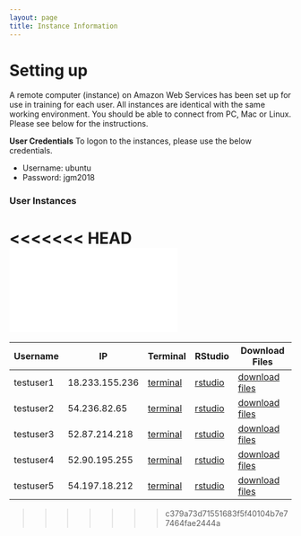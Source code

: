 ```yaml
---
layout: page
title: Instance Information
---
```


# Setting up

A remote computer (instance) on Amazon Web Services has been set up for use in training for each user. All instances are identical with the same working environment. You should be able to connect from PC, Mac or Linux. Please see below for the instructions.

**User Credentials**
To logon to the instances, please use the below credentials. 

- Username: ubuntu
- Password: jgm2018

### User Instances

<<<<<<< HEAD
![instances](users/oxford/final.md)
=======

| Username  | IP             | Terminal                                                                      | RStudio                                                          | Download Files                                                     |
|-----------|----------------|-------------------------------------------------------------------------------|------------------------------------------------------------------|--------------------------------------------------------------------|
| testuser1 | 18.233.155.236 | <a href='http://18.233.155.236:8888/terminals/1' target='_blank'>terminal</a> | <a href='http://18.233.155.236:8787' target='_blank'>rstudio</a> | <a href='http://18.233.155.236' target='_blank'>download files</a> |
| testuser2 | 54.236.82.65   | <a href='http://54.236.82.65:8888/terminals/1' target='_blank'>terminal</a>   | <a href='http://54.236.82.65:8787' target='_blank'>rstudio</a>   | <a href='http://54.236.82.65' target='_blank'>download files</a>   |
| testuser3 | 52.87.214.218  | <a href='http://52.87.214.218:8888/terminals/1' target='_blank'>terminal</a>  | <a href='http://52.87.214.218:8787' target='_blank'>rstudio</a>  | <a href='http://52.87.214.218' target='_blank'>download files</a>  |
| testuser4 | 52.90.195.255  | <a href='http://52.90.195.255:8888/terminals/1' target='_blank'>terminal</a>  | <a href='http://52.90.195.255:8787' target='_blank'>rstudio</a>  | <a href='http://52.90.195.255' target='_blank'>download files</a>  |
| testuser5 | 54.197.18.212  | <a href='http://54.197.18.212:8888/terminals/1' target='_blank'>terminal</a>  | <a href='http://54.197.18.212:8787' target='_blank'>rstudio</a>  | <a href='http://54.197.18.212' target='_blank'>download files</a>  |

>>>>>>> c379a73d71551683f5f40104b7e77464fae2444a
